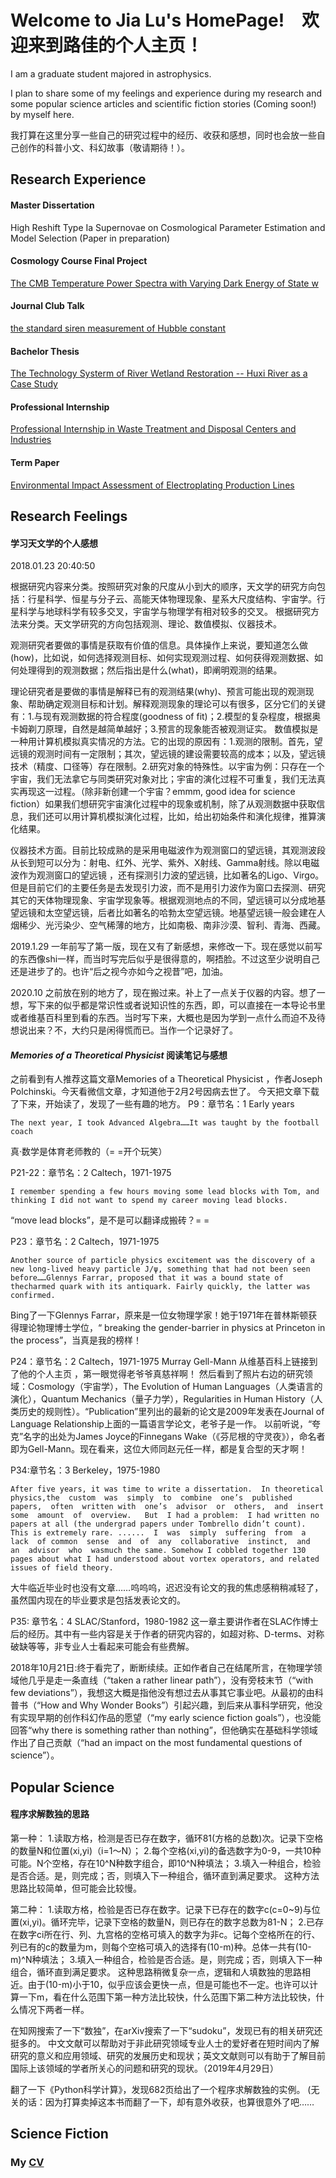 # Welcome to Jia Lu's HomePage!　欢迎来到路佳的个人主页！

I am a graduate student majored in astrophysics.

I plan to share some of my feelings and experience during my research and some popular science articles and scientific fiction stories (Coming soon!) by myself here.

我打算在这里分享一些自己的研究过程中的经历、收获和感想，同时也会放一些自己创作的科普小文、科幻故事（敬请期待！）。



## Research Experience

#### Master Dissertation 
High Reshift Type Ia Supernovae on Cosmological Parameter Estimation and Model Selection
(Paper in preparation)

#### Cosmology Course Final Project 
[The CMB Temperature Power Spectra with Varying Dark Energy of State w](https://github.com/jasminelujia/AY15206CosmoFinal)

#### Journal Club Talk 
[the standard siren measurement of Hubble constant](https://github.com/jasminelujia/standard_siren_H0)

#### Bachelor Thesis 
[The Technology Systerm of River Wetland Restoration -- Huxi River as a Case Study](https://github.com/jasminelujia/BachelorThesis)

#### Professional Internship 
[Professional Internship in Waste Treatment and Disposal Centers and Industries](https://github.com/jasminelujia/ProInternsh.EnviScience)

#### Term Paper
[Environmental Impact Assessment of Electroplating Production Lines ](https://github.com/jasminelujia/TermPaper-EIA)


## Research Feelings
#### 学习天文学的个人感想
2018.01.23 20:40:50 

根据研究内容来分类。按照研究对象的尺度从小到大的顺序，天文学的研究方向包括：行星科学、恒星与分子云、高能天体物理现象、星系大尺度结构、宇宙学。行星科学与地球科学有较多交叉，宇宙学与物理学有相对较多的交叉。
根据研究方法来分类。天文学研究的方向包括观测、理论、数值模拟、仪器技术。

观测研究者要做的事情是获取有价值的信息。具体操作上来说，要知道怎么做(how)，比如说，如何选择观测目标、如何实现观测过程、如何获得观测数据、如何处理得到的观测数据；然后指出是什么(what)，即阐明观测的结果。

理论研究者是要做的事情是解释已有的观测结果(why)、预言可能出现的观测现象、帮助确定观测目标和计划。解释观测现象的理论可以有很多，区分它们的关键有：1.与现有观测数据的符合程度(goodness  of fit)；2.模型的复杂程度，根据奥卡姆剃刀原理，自然是越简单越好；3.预言的现象能否被观测证实。
数值模拟是一种用计算机模拟真实情况的方法。它的出现的原因有：1.观测的限制。首先，望远镜的观测时间有一定限制；其次，望远镜的建设需要较高的成本；以及，望远镜技术（精度、口径等）存在限制。2.研究对象的特殊性。以宇宙为例：只存在一个宇宙，我们无法拿它与同类研究对象对比；宇宙的演化过程不可重复，我们无法真实再现这一过程。（除非新创建一个宇宙？emmm,  good idea for science  fiction）如果我们想研究宇宙演化过程中的现象或机制，除了从观测数据中获取信息，我们还可以用计算机模拟演化过程，比如，给出初始条件和演化规律，推算演化结果。

仪器技术方面。目前比较成熟的是采用电磁波作为观测窗口的望远镜，其观测波段从长到短可以分为：射电、红外、光学、紫外、X射线、Gamma射线。除以电磁波作为观测窗口的望远镜 ，还有探测引力波的望远镜，比如著名的Ligo、Virgo。但是目前它们的主要任务是去发现引力波，而不是用引力波作为窗口去探测、研究其它的天体物理现象、宇宙学现象等。根据观测地点的不同，望远镜可以分成地基望远镜和太空望远镜，后者比如著名的哈勃太空望远镜。地基望远镜一般会建在人烟稀少、光污染少、空气稀薄的地方，比如南极、南非沙漠、智利、青海、西藏。
 
2019.1.29
一年前写了第一版，现在又有了新感想，来修改一下。现在感觉以前写的东西像shi一样，而当时写完后似乎是很得意的，啊捂脸。不过这至少说明自己还是进步了的。也许“后之视今亦如今之视昔”吧，加油。

2020.10
之前放在别的地方了，现在搬过来。补上了一点关于仪器的内容。想了一想，写下来的似乎都是常识性或者说知识性的东西，即，可以直接在一本导论书里或者维基百科里到看的东西。当时写下来，大概也是因为学到一点什么而迫不及待想说出来？不，大约只是闲得慌而已。当作一个记录好了。



#### _Memories of a Theoretical Physicist_ 阅读笔记与感想
之前看到有人推荐这篇文章Memories of a Theoretical Physicist ，作者Joseph Polchinski。今天看微信文章，才知道他于2月2号因病去世了。
今天把文章下载了下来，开始读了，发现了一些有趣的地方。
P9：章节名：1 Early years

    The next year, I took Advanced Algebra……It was taught by the football coach

真·数学是体育老师教的（= =开个玩笑）

P21-22：章节名：2 Caltech，1971-1975

    I remember spending a few hours moving some lead blocks with Tom, and thinking I did not want to spend my career moving lead blocks.

“move lead blocks”，是不是可以翻译成搬砖？= =

P23：章节名：2 Caltech，1971-1975

    Another source of particle physics excitement was the discovery of a new long-lived heavy particle J/ψ, something that had not been seen before……Glennys Farrar, proposed that it was a bound state of thecharmed quark with its antiquark. Fairly quickly, the latter was confirmed.

Bing了一下Glennys Farrar，原来是一位女物理学家！她于1971年在普林斯顿获得理论物理博士学位，“ breaking the gender-barrier in physics at Princeton in the process”，当真是我的榜样！

P24：章节名：2 Caltech，1971-1975
Murray Gell-Mann
从维基百科上链接到了他的个人主页 ，第一眼觉得老爷爷真慈祥啊！
然后看到了照片右边的研究领域：Cosmology（宇宙学），The Evolution of Human Languages（人类语言的演化），Quantum Mechanics（量子力学），Regularities in Human History（人类历史的规则性）。“Publication”里列出的最新的论文是2009年发表在Journal of Language Relationship上面的一篇语言学论文，老爷子是一作。
以前听说，“夸克”名字的出处为James Joyce的Finnegans Wake（《芬尼根的守灵夜》），命名者即为Gell-Mann。现在看来，这位大师同赵元任一样，都是复合型的天才啊！

P34:章节名：3 Berkeley，1975-1980

    After five years, it was time to write a dissertation.  In theoretical physics,the  custom  was  simply  to  combine  one’s  published  papers,  often  written with  one’s  advisor  or  others,  and  insert  some  amount  of  overview.   But  I had a problem:  I had written no papers at all (the undergrad papers under Tombrello didn’t count). This is extremely rare. ......  I  was  simply  suffering  from  a  lack  of common  sense  and  of  any  collaborative  instinct,  and  an  advisor  who  wasmuch the same. Somehow I cobbled together 130 pages about what I had understood about vortex operators, and related issues of field theory.

大牛临近毕业时也没有文章……呜呜呜，迟迟没有论文的我的焦虑感稍稍减轻了，虽然国内现在的毕业要求是包括发表论文的。

P35: 章节名：4 SLAC/Stanford，1980-1982
这一章主要讲作者在SLAC作博士后的经历。其中有一些内容是关于作者的研究内容的，如超对称、D-terms、对称破缺等等，非专业人士看起来可能会有些费解。

2018年10月21日:终于看完了，断断续续。正如作者自己在结尾所言，在物理学领域他几乎是走一条直线（“taken a rather linear path”），没有旁枝末节（“with few deviations”），我想这大概是指他没有想过去从事其它事业吧。从最初的由科普书（“How and Why Wonder Books”）引起兴趣，到后来从事科学研究，他没有实现早期的创作科幻作品的愿望（“my early science fiction goals”），也没能回答“why there is something rather than nothing”，但他确实在基础科学领域作出了自己贡献（“had an impact on the most fundamental questions of science”）。


## Popular Science
#### 程序求解数独的思路
第一种：
1.读取方格，检测是否已存在数字，循环81(方格的总数)次。记录下空格的数量N和位置(xi,yi)（i=1～N）；
2.每个空格(xi,yi)的备选数字为0-9，一共10种可能。N个空格，存在10^N种数字组合，即10^N种填法；
3.填入一种组合，检验是否合适。是，则完成；否，则填入下一种组合，循环直到满足要求。
这种方法思路比较简单，但可能会比较慢。

第二种：
1.读取方格，检验是否已存在数字。记录下已存在的数字c(c=0~9)与位置(xi,yi)。循环完毕，记录下空格的数量N，则已存在的数字总数为81-N；
2.已存在数字ci所在行、列、九宫格的空格可填入的数字为非c。记每个空格所在的行、列已有的c的数量为m，则每个空格可填入的选择有(10-m)种。总体一共有(10-m)^N种填法；
3.填入一种组合，检验是否合适。是，则完成；否，则填入下一种组合，循环直到满足要求。
这种思路稍微复杂一点，逻辑和人填数独的思路相近。由于(10-m)小于10，似乎应该会更快一点，但是可能也不一定。也许可以计算一下m，看在什么范围下第一种方法比较快，什么范围下第二种方法比较快，什么情况下两者一样。

在知网搜索了一下“数独”，在arXiv搜索了一下“sudoku”，发现已有的相关研究还挺多的。
中文文献可以帮助对于非此研究领域专业人士的爱好者在短时间内了解研究的意义和应用领域、研究的发展历史和现状；英文文献则可以有助于了解目前国际上该领域的学者所关心的问题和研究的现状。（2019年4月29日）

翻了一下《Python科学计算》，发现682页给出了一个程序求解数独的实例。 
(无关的话：因为打算卖掉这本书而翻了一下，却有意外收获，也算很意外了吧……



## Science Fiction


### My [CV](https://www.overleaf.com/project/5fba014f8fe57d01cd132ec7)


